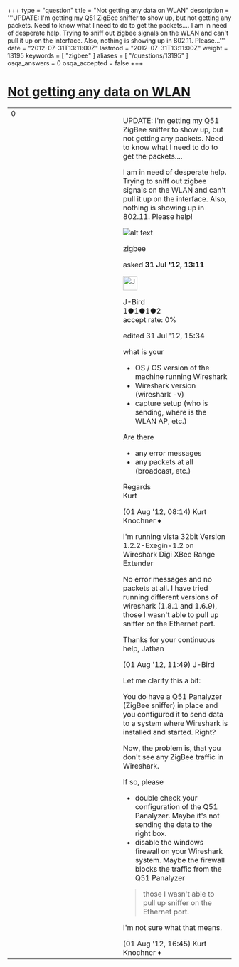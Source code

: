 +++
type = "question"
title = "Not getting any data on WLAN"
description = '''UPDATE: I&#x27;m getting my Q51 ZigBee sniffer to show up, but not getting any packets. Need to know what I need to do to get the packets.... I am in need of desperate help. Trying to sniff out zigbee signals on the WLAN and can&#x27;t pull it up on the interface. Also, nothing is showing up in 802.11. Please...'''
date = "2012-07-31T13:11:00Z"
lastmod = "2012-07-31T13:11:00Z"
weight = 13195
keywords = [ "zigbee" ]
aliases = [ "/questions/13195" ]
osqa_answers = 0
osqa_accepted = false
+++

<div class="headNormal">

# [Not getting any data on WLAN](/questions/13195/not-getting-any-data-on-wlan)

</div>

<div id="main-body">

<div id="askform">

<table id="question-table" style="width:100%;"><colgroup><col style="width: 50%" /><col style="width: 50%" /></colgroup><tbody><tr class="odd"><td style="width: 30px; vertical-align: top"><div class="vote-buttons"><div id="post-13195-score" class="post-score" title="current number of votes">0</div><div id="favorite-count" class="favorite-count"></div></div></td><td><div id="item-right"><div class="question-body"><p>UPDATE: I'm getting my Q51 ZigBee sniffer to show up, but not getting any packets. Need to know what I need to do to get the packets....</p><p>I am in need of desperate help. Trying to sniff out zigbee signals on the WLAN and can't pull it up on the interface. Also, nothing is showing up in 802.11. Please help!</p><p><img src="http://" alt="alt text" /></p></div><div id="question-tags" class="tags-container tags">zigbee</div><div id="question-controls" class="post-controls"></div><div class="post-update-info-container"><div class="post-update-info post-update-info-user"><p>asked <strong>31 Jul '12, 13:11</strong></p><img src="https://secure.gravatar.com/avatar/0d605f5de9b18aa71cf55a76d14fc896?s=32&amp;d=identicon&amp;r=g" class="gravatar" width="32" height="32" alt="J-Bird&#39;s gravatar image" /><p>J-Bird<br />
<span class="score" title="1 reputation points">1</span><span title="1 badges"><span class="badge1">●</span><span class="badgecount">1</span></span><span title="1 badges"><span class="silver">●</span><span class="badgecount">1</span></span><span title="2 badges"><span class="bronze">●</span><span class="badgecount">2</span></span><br />
<span class="accept_rate" title="Rate of the user&#39;s accepted answers">accept rate:</span> <span title="J-Bird has no accepted answers">0%</span></p></img></div><div class="post-update-info post-update-info-edited"><p>edited 31 Jul '12, 15:34</p></div></div><div id="comments-container-13195" class="comments-container"><span id="13255"></span><div id="comment-13255" class="comment"><div id="post-13255-score" class="comment-score"></div><div class="comment-text"><p>what is your</p><ul><li>OS / OS version of the machine running Wireshark</li><li>Wireshark version (wireshark -v)</li><li>capture setup (who is sending, where is the WLAN AP, etc.)</li></ul><p>Are there</p><ul><li>any error messages</li><li>any packets at all (broadcast, etc.)</li></ul><p>Regards<br />
Kurt</p></div><div id="comment-13255-info" class="comment-info"><span class="comment-age">(01 Aug '12, 08:14)</span> Kurt Knochner ♦</div></div><span id="13292"></span><div id="comment-13292" class="comment"><div id="post-13292-score" class="comment-score"></div><div class="comment-text"><p>I'm running vista 32bit Version 1.2.2-Exegin-1.2 on Wireshark Digi XBee Range Extender</p><p>No error messages and no packets at all. I have tried running different versions of wireshark (1.8.1 and 1.6.9), those I wasn't able to pull up sniffer on the Ethernet port.</p><p>Thanks for your continuous help, Jathan</p></div><div id="comment-13292-info" class="comment-info"><span class="comment-age">(01 Aug '12, 11:49)</span> J-Bird</div></div><span id="13302"></span><div id="comment-13302" class="comment"><div id="post-13302-score" class="comment-score"></div><div class="comment-text"><p>Let me clarify this a bit:</p><p>You do have a Q51 Panalyzer (ZigBee sniffer) in place and you configured it to send data to a system where Wireshark is installed and started. Right?</p><p>Now, the problem is, that you don't see any ZigBee traffic in Wireshark.</p><p>If so, please</p><ul><li>double check your configuration of the Q51 Panalyzer. Maybe it's not sending the data to the right box.</li><li>disable the windows firewall on your Wireshark system. Maybe the firewall blocks the traffic from the Q51 Panalyzer</li></ul><blockquote><p>those I wasn't able to pull up sniffer on the Ethernet port.</p></blockquote><p>I'm not sure what that means.</p></div><div id="comment-13302-info" class="comment-info"><span class="comment-age">(01 Aug '12, 16:45)</span> Kurt Knochner ♦</div></div></div><div id="comment-tools-13195" class="comment-tools"></div><div class="clear"></div><div id="comment-13195-form-container" class="comment-form-container"></div><div class="clear"></div></div></td></tr></tbody></table>

</div>

</div>

